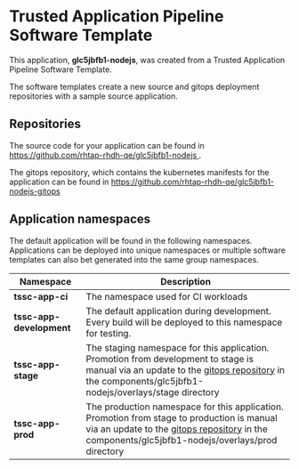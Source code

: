 # Trusted Application Pipeline Software Template

This application, **glc5jbfb1-nodejs**, was created from a Trusted Application Pipeline Software Template.

The software templates create a new source and gitops deployment repositories with a sample source application. 

## Repositories

The source code for your application can be found in [https://github.com/rhtap-rhdh-qe/glc5jbfb1-nodejs ](https://github.com/rhtap-rhdh-qe/glc5jbfb1-nodejs ).
 
The gitops repository, which contains the kubernetes manifests for the application can be found in 
[https://github.com/rhtap-rhdh-qe/glc5jbfb1-nodejs-gitops ](https://github.com/rhtap-rhdh-qe/glc5jbfb1-nodejs-gitops ) 

## Application namespaces 

The default application will be found in the following namespaces. Applications can be deployed into unique namespaces or multiple software templates can also bet generated into the same group namespaces.  

|  Namespace   |  Description   |  
| -------- | -------- |
| **tssc-app-ci** | The namespace used for CI workloads |
| **tssc-app-development** | The default application during development. Every build will be deployed to this namespace for testing. |
| **tssc-app-stage** | The staging namespace for this application. Promotion from development to stage is manual via an update to the [gitops repository](https://github.com/rhtap-rhdh-qe/glc5jbfb1-nodejs-gitops ) in the components/glc5jbfb1-nodejs/overlays/stage directory |
| **tssc-app-prod** | The production namespace for this application. Promotion from stage to production is manual via an update to the [gitops repository](https://github.com/rhtap-rhdh-qe/glc5jbfb1-nodejs-gitops ) in the components/glc5jbfb1-nodejs/overlays/prod directory |